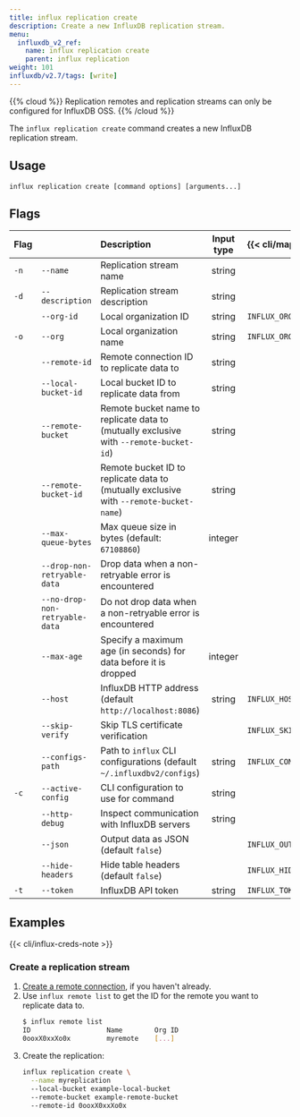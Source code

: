 ```yaml
---
title: influx replication create
description: Create a new InfluxDB replication stream.
menu:
  influxdb_v2_ref:
    name: influx replication create
    parent: influx replication
weight: 101
influxdb/v2.7/tags: [write]
---
```


{{% cloud %}}
Replication remotes and replication streams can only be configured for InfluxDB OSS.
{{% /cloud %}}


The `influx replication create` command creates a new InfluxDB replication stream.

## Usage
```   
influx replication create [command options] [arguments...]
```

## Flags

| Flag |                                | Description                                                                            | Input type | {{< cli/mapped >}}    |
| :--- | :----------------------------- | :------------------------------------------------------------------------------------- | :--------: | :-------------------- |
| `-n` | `--name`                       | Replication stream name                                                                |   string   |                       |
| `-d` | `--description`                | Replication stream description                                                         |   string   |                       |
|      | `--org-id`                     | Local organization ID                                                                  |   string   | `INFLUX_ORG_ID`       |
| `-o` | `--org`                        | Local organization name                                                                |   string   | `INFLUX_ORG`          |
|      | `--remote-id`                  | Remote connection ID to replicate data to                                              |   string   |                       |
|      | `--local-bucket-id`            | Local bucket ID to replicate data from                                                 |   string   |                       |
|      | `--remote-bucket`              | Remote bucket name to replicate data to (mutually exclusive with `--remote-bucket-id`) |   string   |                       |
|      | `--remote-bucket-id`           | Remote bucket ID to replicate data to (mutually exclusive with `--remote-bucket-name`) |   string   |                       |
|      | `--max-queue-bytes`            | Max queue size in bytes (default: `67108860`)                                          |  integer   |                       |
|      | `--drop-non-retryable-data`    | Drop data when a non-retryable error is encountered                                    |            |                       |
|      | `--no-drop-non-retryable-data` | Do not drop data when a non-retryable error is encountered                             |            |                       |
|      | `--max-age`                    | Specify a maximum age (in seconds) for data before it is dropped                       |  integer   |                       |
|      | `--host`                       | InfluxDB HTTP address (default `http://localhost:8086`)                                |   string   | `INFLUX_HOST`         |
|      | `--skip-verify`                | Skip TLS certificate verification                                                      |            | `INFLUX_SKIP_VERIFY`  |
|      | `--configs-path`               | Path to `influx` CLI configurations (default `~/.influxdbv2/configs`)                  |   string   | `INFLUX_CONFIGS_PATH` |
| `-c` | `--active-config`              | CLI configuration to use for command                                                   |   string   |                       |
|      | `--http-debug`                 | Inspect communication with InfluxDB servers                                            |   string   |                       |
|      | `--json`                       | Output data as JSON (default `false`)                                                  |            | `INFLUX_OUTPUT_JSON`  |
|      | `--hide-headers`               | Hide table headers (default `false`)                                                   |            | `INFLUX_HIDE_HEADERS` |
| `-t` | `--token`                      | InfluxDB API token                                                                     |   string   | `INFLUX_TOKEN`        |


## Examples
{{< cli/influx-creds-note >}}

### Create a replication stream

1. [Create a remote connection](/influxdb/v2/reference/cli/influx/remote/create/), if you haven't already.
2. Use `influx remote list` to get the ID for the remote you want to replicate data to.
   ```sh
   $ influx remote list
   ID			        Name		Org ID
   0ooxX0xxXo0x 	    myremote    [...]
   ```
3. Create the replication:
   ```sh
   influx replication create \
     --name myreplication
     --local-bucket example-local-bucket
     --remote-bucket example-remote-bucket
     --remote-id 0ooxX0xxXo0x
   ```
